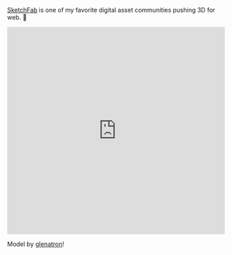 [SketchFab](https://sketchfab.com) is one of my favorite digital asset communities pushing 3D for web. 💪

<div class="sketchfab-embed-wrapper"> <iframe title="Littlest Tokyo" frameborder="0" allowfullscreen mozallowfullscreen="true" webkitallowfullscreen="true" allow="autoplay; fullscreen; xr-spatial-tracking" xr-spatial-tracking execution-while-out-of-viewport execution-while-not-rendered web-share width="100%" height="480" src="https://sketchfab.com/models/94b24a60dc1b48248de50bf087c0f042/embed?autostart=1&dnt=1"> </iframe> </div>

Model by [glenatron](https://sketchfab.com/glenatron)!
